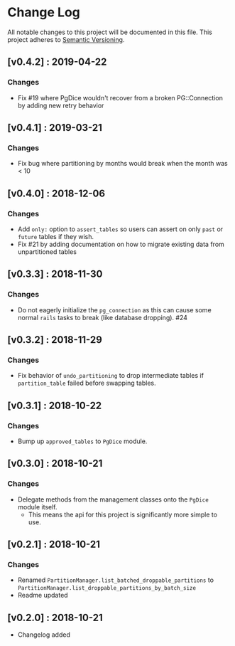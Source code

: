 # Change Log
All notable changes to this project will be documented in this file.
This project adheres to [Semantic Versioning](http://semver.org/).

## [v0.4.2] : 2019-04-22
### Changes
  - Fix #19 where PgDice wouldn't recover from a broken PG::Connection 
  by adding new retry behavior

## [v0.4.1] : 2019-03-21
### Changes
  - Fix bug where partitioning by months would break when the month was < 10


## [v0.4.0] : 2018-12-06
### Changes
  - Add `only:` option to `assert_tables` so users can assert on only `past`
  or `future` tables if they wish.
  - Fix #21 by adding documentation on how to migrate existing data from 
  unpartitioned tables


## [v0.3.3] : 2018-11-30
### Changes
  - Do not eagerly initialize the `pg_connection` as this can cause some normal
  `rails` tasks to break (like database dropping). #24


## [v0.3.2] : 2018-11-29
### Changes
  - Fix behavior of `undo_partitioning` to drop intermediate tables if `partition_table`
  failed before swapping tables.


## [v0.3.1] : 2018-10-22
### Changes
  - Bump up `approved_tables` to `PgDice` module.


## [v0.3.0] : 2018-10-21
### Changes
  - Delegate methods from the management classes onto the `PgDice` module itself.
    - This means the api for this project is significantly more simple to use.


## [v0.2.1] : 2018-10-21
### Changes
  - Renamed `PartitionManager.list_batched_droppable_partitions` to
  `PartitionManager.list_droppable_partitions_by_batch_size`
  - Readme updated
  

## [v0.2.0] : 2018-10-21
 - Changelog added
